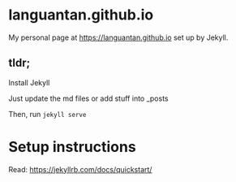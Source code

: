 # languantan.github.io

My personal page at https://languantan.github.io set up by Jekyll.

## tldr;
Install Jekyll

Just update the md files or add stuff into _posts

Then, run `jekyll serve`

# Setup instructions

Read: https://jekyllrb.com/docs/quickstart/

